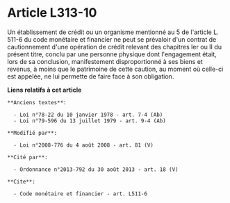 # Article L313-10

Un établissement de crédit ou un organisme mentionné au 5 de l'article L. 511-6 du code monétaire et financier ne peut se
prévaloir d'un contrat de cautionnement d'une opération de crédit relevant des chapitres Ier ou II du présent titre, conclu
par une personne physique dont l'engagement était, lors de sa conclusion, manifestement disproportionné à ses biens et
revenus, à moins que le patrimoine de cette caution, au moment où celle-ci est appelée, ne lui permette de faire face à son
obligation.

**Liens relatifs à cet article**

	**Anciens textes**:

	  - Loi n°78-22 du 10 janvier 1978 - art. 7-4 (Ab)
	  - Loi n°79-596 du 13 juillet 1979 - art. 9-4 (Ab)

	**Modifié par**:

	  - Loi n°2008-776 du 4 août 2008 - art. 81 (V)

	**Cité par**:

	  - Ordonnance n°2013-792 du 30 août 2013 - art. 18 (V)

	**Cite**:

	  - Code monétaire et financier - art. L511-6
